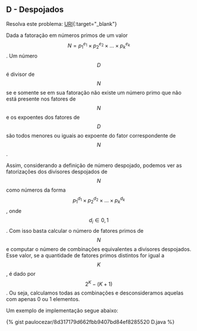 
## D - Despojados

Resolva este problema:
[URI][uri-2661]{:target="_blank"}

Dada a fatoração em números primos de um valor $$N = p_1^{e_1} \times p_2^{e_2} \times \dots \times p_k^{e_k}$$. Um número $$D$$ é divisor de $$N$$ se e somente se em sua fatoração não existe um número primo que não está presente nos fatores de $$N$$ e os expoentes dos fatores de $$D$$ são todos menores ou iguais ao expoente do fator correspondente de $$N$$.

Assim, considerando a definição de número despojado, podemos ver as fatorizações dos divisores despojados de $$N$$ como números da forma $$p_1^{d_1} \times p_2^{d_2} \times \dots \times p_k^{d_k}$$, onde $$d_i \in {0, 1}$$. Com isso basta calcular o número de fatores primos de $$N$$ e computar o número de combinações equivalentes a divisores despojados. Esse valor, se a quantidade de fatores primos distintos for igual a $$K$$, é dado por $$2^K - (K+1)$$. Ou seja, calculamos todas as combinações e desconsideramos aquelas com apenas 0 ou 1 elementos.

Um exemplo de implementação segue abaixo:

{% gist paulocezar/8d317179d662fbb9407bd84ef8285520 D.java %}

[uri-2661]:     https://www.urionlinejudge.com.br/judge/pt/problems/view/2661
